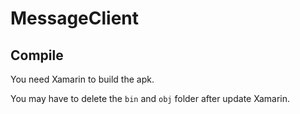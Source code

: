 ﻿# MessageClient

## Compile

You need Xamarin to build the apk.

You may have to delete the ```bin``` and ```obj``` folder after update Xamarin.